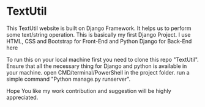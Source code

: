 # TextUtil
 This TextUtil website is built on Django Framework. It helps us to perform some text/string operation.
 This is basically my first Django Project. I use HTML, CSS and Bootstrap for Front-End and Python Django for Back-End here

 To run this on your local machine first you need to clone this repo "TextUtil".
 Ensure that all the necessary thing for Django and python is available in your machine.
 open CMD/terminal/PowerShell in the project folder.
 run a simple command "Python manage.py runserver".

 Hope You like my work
 contribution and suggestion will be highly appreciated.

